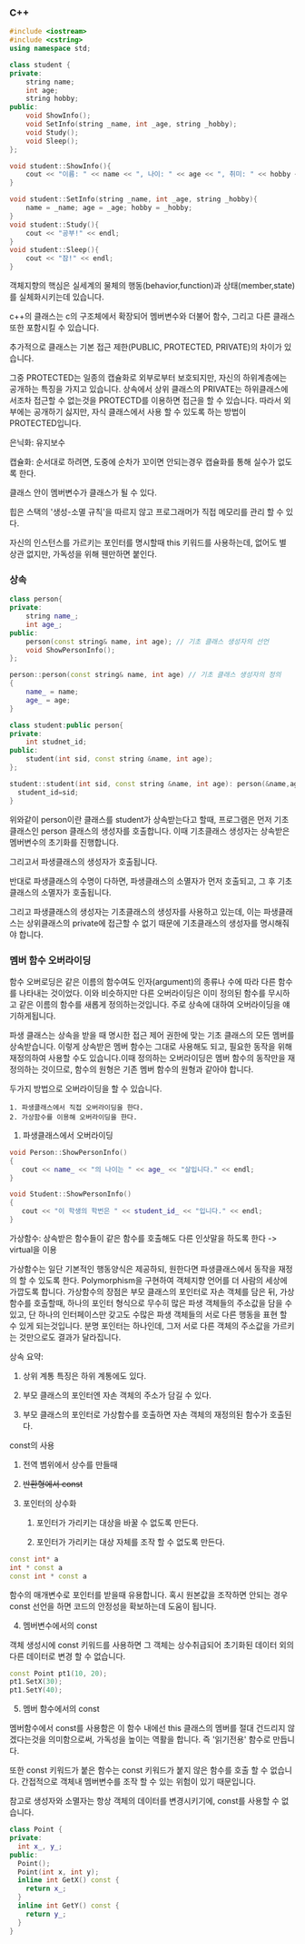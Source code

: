 ### C++ ###

```c++
#include <iostream>
#include <cstring>
using namespace std;

class student { 
private: 
	string name; 
	int age; 
	string hobby;
public: 
	void ShowInfo(); 
	void SetInfo(string _name, int _age, string _hobby);
	void Study();
	void Sleep();
}; 

void student::ShowInfo(){ 
	cout << "이름: " << name << ", 나이: " << age << ", 취미: " << hobby << endl;
}

void student::SetInfo(string _name, int _age, string _hobby){
	name = _name; age = _age; hobby = _hobby; 
} 
void student::Study(){
	cout << "공부!" << endl;
} 
void student::Sleep(){
	cout << "잠!" << endl;
} 
```

객체지향의 핵심은 실세계의 물체의 행동(behavior,function)과 상태(member,state)를 실체화시키는데 있습니다.

c++의 클래스는 c의 구조체에서 확장되어 멤버변수와 더불어 함수, 그리고 다른 클래스 또한 포함시킬 수 있습니다.

추가적으로 클래스는 기본 접근 제한(PUBLIC, PROTECTED, PRIVATE)의 차이가 있습니다.

그중 PROTECTED는 일종의 캡슐화로 외부로부터 보호되지만, 자신의 하위계층에는 공개하는 특징을 가지고 있습니다. 상속에서 상위 클래스의 PRIVATE는 하위클래스에서조차 접근할 수 없는것을 PROTECTD를 이용하면 접근을 할 수 있습니다. 따라서 외부에는 공개하기 싫지만, 자식 클래스에서 사용 할 수 있도록 하는 방법이 PROTECTED입니다.

은닉화: 유지보수

캡슐화: 순서대로 하려면, 도중에 순차가 꼬이면 안되는경우 캡슐화를 통해 실수가 없도록 한다.

클래스 안이 멤버변수가 클래스가 될 수 있다.

힙은 스택의 '생성-소멸 규칙'을 따르지 않고 프로그래머가 직접 메모리를 관리 할 수 있다.

자신의 인스턴스를 가르키는 포인터를 명시할때 this 키워드를 사용하는데, 없어도 별 상관 없지만, 가독성을 위해 웬만하면 붙인다.

### 상속 ###
```c++
class person{
private:
    string name_;
    int age_;
public:
    person(const string& name, int age); // 기초 클래스 생성자의 선언
    void ShowPersonInfo();
};

person::person(const string& name, int age) // 기초 클래스 생성자의 정의
{
    name_ = name;
    age_ = age;
}
```

```c++
class student:public person{
private:
    int studnet_id;
public:
    student(int sid, const string &name, int age);
};

student::student(int sid, const string &name, int age): person(&name,age){	//파생클래스 생성자 선언
  student_id=sid;
}
```
위와같이 person이란 클래스를 student가 상속받는다고 할때, 프로그램은 먼저 기초클래스인 person 클래스의 생성자를 호출합니다. 이때 기초클래스 생성자는 상속받은 멤버변수의 초기화를 진행합니다.

그리고서 파생클래스의 생성자가 호출됩니다.

반대로 파생클래스의 수명이 다하면, 파생클래스의 소멸자가 먼저 호출되고, 그 후 기초클래스의 소멸자가 호출됩니다.

그리고 파생클래스의 생성자는 기초클래스의 생성자를 사용하고 있는데, 이는 파생클래스는 상위클래스의 private에 접근할 수 없기 때문에 기초클래스의 생성자를 명시해줘야 합니다.

### 멤버 함수 오버라이딩 ###

함수 오버로딩은 같은 이름의 함수여도 인자(argument)의 종류나 수에 따라 다른 함수를 나타내는 것이었다. 이와 비슷하지만 다른 오버라이딩은 이미 정의된 함수를 무시하고 같은 이름의 함수를 새롭게 정의하는것입니다. 주로 상속에 대하여 오버라이딩을 얘기하게됩니다.

파생 클래스는 상속을 받을 때 명시한 접근 제어 권한에 맞는 기초 클래스의 모든 멤버를 상속받습니다. 이렇게 상속받은 멤버 함수는 그대로 사용해도 되고, 필요한 동작을 위해 재정의하여 사용할 수도 있습니다.이때 정의하는 오버라이딩은 멤버 함수의 동작만을 재정의하는 것이므로, 함수의 원형은 기존 멤버 함수의 원형과 같아야 합니다.

두가지 방법으로 오버라이딩을 할 수 있습니다.

	1. 파생클래스에서 직접 오버라이딩을 한다.
	2. 가상함수를 이용해 오버라이딩을 한다.

1. 파생클래스에서 오버라이딩
 ```c++
void Person::ShowPersonInfo()
{
    cout << name_ << "의 나이는 " << age_ << "살입니다." << endl;
}

void Student::ShowPersonInfo()
{
    cout << "이 학생의 학번은 " << student_id_ << "입니다." << endl;
}
```
가상함수: 상속받은 함수들이 같은 함수를 호출해도 다른 인삿말을 하도록 한다 -> virtual을 이용

  가상함수는 일단 기본적인 행동양식은 제공하되, 원한다면 파생클래스에서 동작을 재정의 할 수 있도록 한다. Polymorphism을 구현하여 객체지향 언어를 더 사람의 세상에 가깝도록 합니다. 가상함수의 장점은 부모 클래스의 포인터로 자손 객체를 담은 뒤, 가상함수를 호출할때, 하나의 포인터 형식으로 무수히 많은 파생 객체들의 주소값을 담을 수 있고, 단 하나의 인터페이스만 갖고도 수많은 파생 객체들의 서로 다른 행동을 표현 할 수 있게 되는것입니다. 분명 포인터는 하나인데, 그저 서로 다른 객체의 주소값을 가르키는 것만으로도 결과가 달라집니다.

상속 요약: 

1) 상위 계통 특징은 하위 계통에도 있다.

2) 부모 클래스의 포인터엔 자손 객체의 주소가 담길 수 있다.

3) 부모 클래스의 포인터로 가상함수를 호출하면 자손 객체의 재정의된 함수가 호출된다.

const의 사용
1. 전역 볌위에서 상수를 만들때

2. ~~반환형에서 const~~

3. 포인터의 상수화

    1) 포인터가 가리키는 대상을 바꿀 수 없도록 만든다.
  
    2) 포인터가 가리키는 대상 자체를 조작 할 수 없도록 만든다.
  
  ```c++
  const int* a
  int * const a
  const int * const a
  ```
  함수의 매개변수로 포인터를 받을때 유용합니다. 혹시 원본값을 조작하면 안되는 경우 const 선언을 하면 코드의 안정성을 확보하는데 도움이 됩니다.

4. 멤버변수에서의 const

객체 생성시에 const 키워드를 사용하면 그 객체는 상수취급되어 초기화된 데이터 외의 다른 데이터로 변경 할 수 없습니다.

```c++
const Point pt1(10, 20);
pt1.SetX(30);
pt1.SetY(40);
```

5. 멤버 함수에서의 const

  멤버함수에서 const를 사용함은 이 함수 내에선 this 클래스의 멤버를 절대 건드리지 않겠다는것을 의미함으로써, 가독성을 높이는 역활을 합니다. 즉 '읽기전용' 함수로 만듭니다.

  또한 const 키워드가 붙은 함수는 const 키워드가 붙지 않은 함수를 호출 할 수 없습니다. 간접적으로 객체내 멤버변수를 조작 할 수 있는 위험이 있기 때문입니다.
  
  참고로 생성자와 소멸자는 항상 객체의 데이터를 변경시키기에, const를 사용할 수 없습니다.

```c++
class Point {
private:
  int x_, y_;
public:
  Point();
  Point(int x, int y);
  inline int GetX() const {
    return x_;
  }
  inline int GetY() const {
    return y_;
  }
}
```
